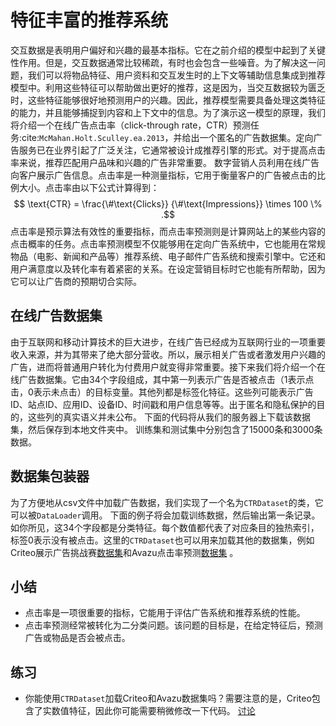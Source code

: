 # 特征丰富的推荐系统
交互数据是表明用户偏好和兴趣的最基本指标。它在之前介绍的模型中起到了关键性作用。但是，交互数据通常比较稀疏，有时也会包含一些噪音。为了解决这一问题，我们可以将物品特征、用户资料和交互发生时的上下文等辅助信息集成到推荐模型中。利用这些特征可以帮助做出更好的推荐，这是因为，当交互数据较为匮乏时，这些特征能够很好地预测用户的兴趣。因此，推荐模型需要具备处理这类特征的能力，并且能够捕捉到内容和上下文中的信息。为了演示这一模型的原理，我们将介绍一个在线广告点击率（click-through rate，CTR）预测任务:cite:`McMahan.Holt.Sculley.ea.2013`，并给出一个匿名的广告数据集。定向广告服务已在业界引起了广泛关注，它通常被设计成推荐引擎的形式。对于提高点击率来说，推荐匹配用户品味和兴趣的广告非常重要。
数字营销人员利用在线广告向客户展示广告信息。点击率是一种测量指标，它用于衡量客户的广告被点击的比例大小。点击率由以下公式计算得到：
$$ \text{CTR} = \frac{\#\text{Clicks}} {\#\text{Impressions}} \times 100 \% .$$
点击率是预示算法有效性的重要指标，而点击率预测则是计算网站上的某些内容的点击概率的任务。点击率预测模型不仅能够用在定向广告系统中，它也能用在常规物品（电影、新闻和产品等）推荐系统、电子邮件广告系统和搜索引擎中。它还和用户满意度以及转化率有着紧密的关系。在设定营销目标时它也能有所帮助，因为它可以让广告商的预期切合实际。
## 在线广告数据集
由于互联网和移动计算技术的巨大进步，在线广告已经成为互联网行业的一项重要收入来源，并为其带来了绝大部分营收。所以，展示相关广告或者激发用户兴趣的广告，进而将普通用户转化为付费用户就变得非常重要。接下来我们将介绍一个在线广告数据集。它由34个字段组成，其中第一列表示广告是否被点击（1表示点击，0表示未点击）的目标变量。其他列都是标签化特征。这些列可能表示广告ID、站点ID、应用ID、设备ID、时间戳和用户信息等等。出于匿名和隐私保护的目的，这些列的真实语义并未公布。
下面的代码将从我们的服务器上下载该数据集，然后保存到本地文件夹中。
训练集和测试集中分别包含了15000条和3000条数据。
## 数据集包装器
为了方便地从csv文件中加载广告数据，我们实现了一个名为`CTRDataset`的类，它可以被`DataLoader`调用。
下面的例子将会加载训练数据，然后输出第一条记录。
如你所见，这34个字段都是分类特征。每个数值都代表了对应条目的独热索引，标签$0$表示没有被点击。这里的`CTRDataset`也可以用来加载其他的数据集，例如Criteo展示广告挑战赛[数据集](https://labs.criteo.com/2014/02/kaggle-display-advertising-challenge-dataset/)和Avazu点击率预测[数据集](https://www.kaggle.com/c/avazu-ctr-prediction) 。
## 小结
* 点击率是一项很重要的指标，它能用于评估广告系统和推荐系统的性能。
* 点击率预测经常被转化为二分类问题。该问题的目标是，在给定特征后，预测广告或物品是否会被点击。
## 练习
* 你能使用`CTRDataset`加载Criteo和Avazu数据集吗？需要注意的是，Criteo包含了实数值特征，因此你可能需要稍微修改一下代码。
[讨论](https://discuss.d2l.ai/t/405)
